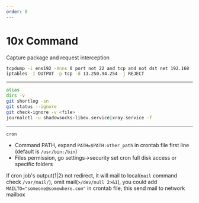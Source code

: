 ```yaml
---
order: 8
---
```


# 10x Command

Capture package and request interception

```bash
tcpdump -i ens192 -Xnns 0 port not 22 and tcp and not dst net 192.168
iptables -I OUTPUT -p tcp -d 13.250.94.254 -j REJECT
```

---

```bash
alias
dirs -v
git shortlog -sn
git status --ignore
git check-ignore -v <file>
journalctl -u shadowsocks-libev.service|xray.service -f
```

---

`cron`

- Command PATH, expand `PATH=$PATH:other_path` in crontab file first line (default is `/usr/bin:/bin`)
- Files permission, go settings->security set cron full disk access or specific folders

If cron job's output(1|2) not redirect, it will mail to local(`mail` command check `/var/mail/`), omit mail(`>/dev/null 2>&1`), you could add `MAILTO="someone@somewhere.com"` in crontab file, this send mail to network mailbox
